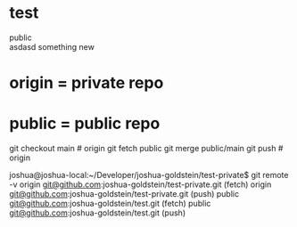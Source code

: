# test
public   
asdasd
something new

# origin = private repo
# public = public repo

git checkout main # origin
git fetch public
git merge public/main
git push # origin

joshua@joshua-local:~/Developer/joshua-goldstein/test-private$ git remote -v
origin	git@github.com:joshua-goldstein/test-private.git (fetch)
origin	git@github.com:joshua-goldstein/test-private.git (push)
public	git@github.com:joshua-goldstein/test.git (fetch)
public	git@github.com:joshua-goldstein/test.git (push)

